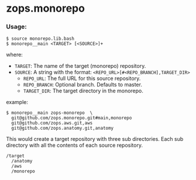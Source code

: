 # zops.monorepo

### Usage:

```
$ source monorepo.lib.bash
$ monorepo__main <TARGET> [<SOURCE>]+
```

where:

* `TARGET`: The name of the target (monorepo) repository.
* `SOURCE`: A string with the format: `<REPO_URL>[#<REPO_BRANCH],TARGET_DIR>`
  * `REPO_URL`: The full URL for this source repository.
  * `REPO_BRANCH`: Optional branch. Defaults to master.
  * `TARGET_DIR`: The target directory in the monorepo.

example:

```
$ monorepo__main zops-monorepo  \
  git@github.com/zops.monorepo.git#main,monorepo
  git@github.com/zops.aws.git,aws
  git@github.com/zops.anatomy.git,anatomy
```

This would create a target repository with three sub directories. Each sub directory with all the contents of each source repository.

```
/target
  /anatomy
  /aws
  /monorepo
````
